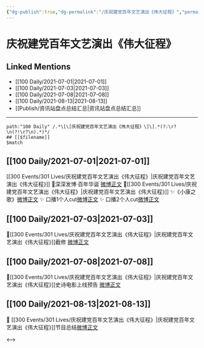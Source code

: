 ```yaml
---
{"dg-publish":true,"dg-permalink":"/庆祝建党百年文艺演出《伟大征程》","permalink":"/庆祝建党百年文艺演出《伟大征程》/","created":"2023-04-09T22:12:58.000+08:00","updated":"2023-04-10T16:20:22.000+08:00"}
---
```


# 庆祝建党百年文艺演出《伟大征程》

## Linked Mentions
- [[100 Daily/2021-07-01\|2021-07-01]]
- [[100 Daily/2021-07-03\|2021-07-03]]
- [[100 Daily/2021-07-08\|2021-07-08]]
- [[100 Daily/2021-08-13\|2021-08-13]]
- [[Publish/资讯站盘点总结汇总\|资讯站盘点总结汇总]]


---

```expander
path:"100 Daily" /.*\[\[庆祝建党百年文艺演出《伟大征程》\]\].*(?:\r?\n(?!\r?\n).*)*/
## [[$filename]]
$match
```
## [[100 Daily/2021-07-01\|2021-07-01]]
[[300 Events/301 Lives/庆祝建党百年文艺演出《伟大征程》\|庆祝建党百年文艺演出《伟大征程》]]
💫深深发博·百年华诞 [微博正文](https://m.weibo.cn/6466290670/4653951880529261)
💫[[300 Events/301 Lives/庆祝建党百年文艺演出《伟大征程》\|庆祝建党百年文艺演出《伟大征程》]]
✨《小康之歌》[微博正文](https://m.weibo.cn/6466290670/4654265975442270)
✨ 口播1个人cut[微博正文](https://m.weibo.cn/6466290670/4654290167402003)
✨ 口播2个人cut[微博正文](https://m.weibo.cn/6466290670/4654301895463519)
## [[100 Daily/2021-07-03\|2021-07-03]]
🌟[[300 Events/301 Lives/庆祝建党百年文艺演出《伟大征程》\|庆祝建党百年文艺演出《伟大征程》]]截修 [微博正文](https://m.weibo.cn/6466290670/4654976804588828)
## [[100 Daily/2021-07-08\|2021-07-08]]
🌟[[300 Events/301 Lives/庆祝建党百年文艺演出《伟大征程》\|庆祝建党百年文艺演出《伟大征程》]]史诗电影上线预告 [微博正文](https://m.weibo.cn/6466290670/4656698885409156)
## [[100 Daily/2021-08-13\|2021-08-13]]
🌟 [[300 Events/301 Lives/庆祝建党百年文艺演出《伟大征程》\|庆祝建党百年文艺演出《伟大征程》]]节目总结[微博正文](https://m.weibo.cn/6466290670/4669846559918664)

<-->